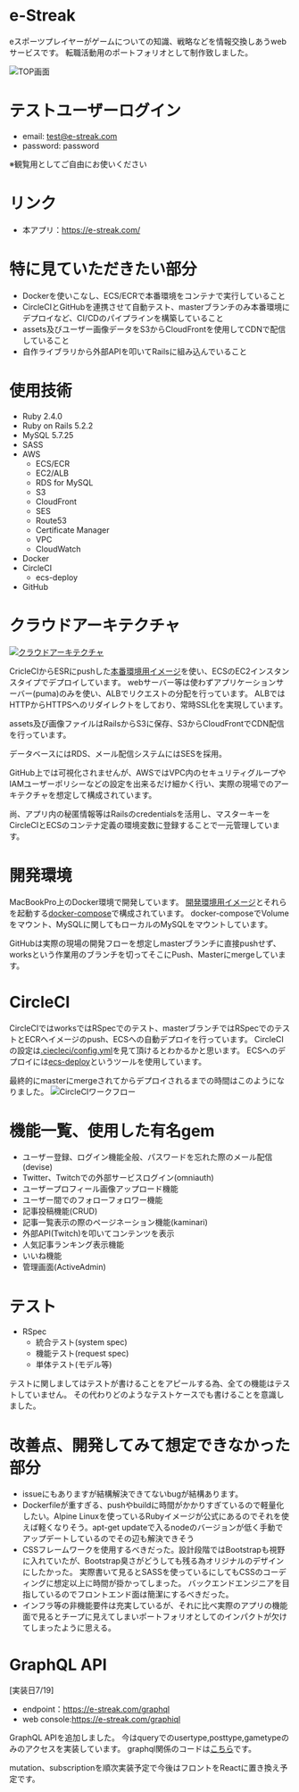 # e-Streak
eスポーツプレイヤーがゲームについての知識、戦略などを情報交換しあうwebサービスです。
転職活動用のポートフォリオとして制作致しました。

![TOP画面](https://user-images.githubusercontent.com/47154781/58903541-a9ec4080-8740-11e9-8f59-56733b44169a.png)

# テストユーザーログイン
- email: test@e-streak.com
- password: password

※観覧用としてご自由にお使いください

# リンク
- 本アプリ：https://e-streak.com/

# 特に見ていただきたい部分
- Dockerを使いこなし、ECS/ECRで本番環境をコンテナで実行していること
- CircleCIとGitHubを連携させて自動テスト、masterブランチのみ本番環境にデプロイなど、CI/CDのパイプラインを構築していること
- assets及びユーザー画像データをS3からCloudFrontを使用してCDNで配信していること
- 自作ライブラリから外部APIを叩いてRailsに組み込んでいること

# 使用技術
- Ruby 2.4.0
- Ruby on Rails 5.2.2
- MySQL 5.7.25
- SASS
- AWS
  - ECS/ECR
  - EC2/ALB
  - RDS for MySQL
  - S3
  - CloudFront
  - SES
  - Route53
  - Certificate Manager
  - VPC
  - CloudWatch
- Docker
- CircleCI
  - ecs-deploy
- GitHub

# クラウドアーキテクチャ
[![クラウドアーキテクチャ](https://user-images.githubusercontent.com/47154781/58918750-9522a380-8766-11e9-9285-9f1177ad5af3.png)](https://e-streak.com/)

CricleCIからESRにpushした[本番環境用イメージ](/Dockerfile_PRO)を使い、ECSのEC2インスタンスタイプでデプロイしています。
webサーバー等は使わずアプリケーションサーバー(puma)のみを使い、ALBでリクエストの分配を行っています。
ALBではHTTPからHTTPSへのリダイレクトをしており、常時SSL化を実現しています。

assets及び画像ファイルはRailsからS3に保存、S3からCloudFrontでCDN配信を行っています。

データベースにはRDS、メール配信システムにはSESを採用。

GitHub上では可視化されませんが、AWSではVPC内のセキュリティグループやIAMユーザーポリシーなどの設定を出来るだけ細かく行い、実際の現場でのアーキテクチャを想定して構成されています。

尚、アプリ内の秘匿情報等はRailsのcredentialsを活用し、マスターキーをCircleCIとECSのコンテナ定義の環境変数に登録することで一元管理しています。

# 開発環境
MacBookPro上のDocker環境で開発しています。
[開発環境用イメージ](/Dockerfile)とそれらを起動する[docker-compose](/docker-compose.yml)で構成されています。
docker-composeでVolumeをマウント、MySQLに関してもローカルのMySQLをマウントしています。

GitHubは実際の現場の開発フローを想定しmasterブランチに直接pushせず、worksという作業用のブランチを切ってそこにPush、Masterにmergeしています。

# CircleCI
CircleCIではworksではRSpecでのテスト、masterブランチではRSpecでのテストとECRへイメージのpush、ECSへの自動デプロイを行っています。
CircleCIの設定は[.ciecleci/config.yml](/.circleci/config.yml)を見て頂けるとわかるかと思います。
ECSへのデプロイには[ecs-deploy](https://github.com/silinternational/ecs-deploy)というツールを使用しています。

最終的にmasterにmergeされてからデプロイされるまでの時間はこのようになりました。
![CircleCIワークフロー](https://user-images.githubusercontent.com/47154781/58921133-614c7b80-8770-11e9-8326-24a70688241a.png)

# 機能一覧、使用した有名gem
- ユーザー登録、ログイン機能全般、パスワードを忘れた際のメール配信(devise)
- Twitter、Twitchでの外部サービスログイン(omniauth)
- ユーザープロフィール画像アップロード機能
- ユーザー間でのフォローフォロワー機能
- 記事投稿機能(CRUD)
- 記事一覧表示の際のページネーション機能(kaminari)
- 外部API(Twitch)を叩いてコンテンツを表示
- 人気記事ランキング表示機能
- いいね機能
- 管理画面(ActiveAdmin)

# テスト
- RSpec
  - 統合テスト(system spec)
  - 機能テスト(request spec)
  - 単体テスト(モデル等)

テストに関しましてはテストが書けることをアピールする為、全ての機能はテストしていません。
その代わりどのようなテストケースでも書けることを意識しました。

# 改善点、開発してみて想定できなかった部分
- issueにもありますが結構解決できてないbugが結構あります。
- Dockerfileが重すぎる、pushやbuildに時間がかかりすぎているので軽量化したい。Alpine Linuxを使っているRubyイメージが公式にあるのでそれを使えば軽くなりそう。apt-get updateで入るnodeのバージョンが低く手動でアップデートしているのでその辺も解決できそう
- CSSフレームワークを使用するべきだった。設計段階ではBootstrapも視野に入れていたが、Bootstrap臭さがどうしても残る為オリジナルのデザインにしたかった。
実際書いて見るとSASSを使っているにしてもCSSのコーディングに想定以上に時間が掛かってしまった。
バックエンドエンジニアを目指しているのでフロントエンド面は簡潔にするべきだった。
- インフラ等の非機能要件は充実しているが、それに比べ実際のアプリの機能面で見るとチープに見えてしまいポートフォリオとしてのインパクトが欠けてしまったように思える。

# GraphQL API
[実装日7/19]
- endpoint：https://e-streak.com/graphql
- web console:https://e-streak.com/graphiql

GraphQL APIを追加しました。
今はqueryでのusertype,posttype,gametypeのみのアクセスを実装しています。
graphql関係のコードは[こちら](/app/graphql)です。

mutation、subscriptionを順次実装予定で今後はフロントをReactに置き換え予定です。
